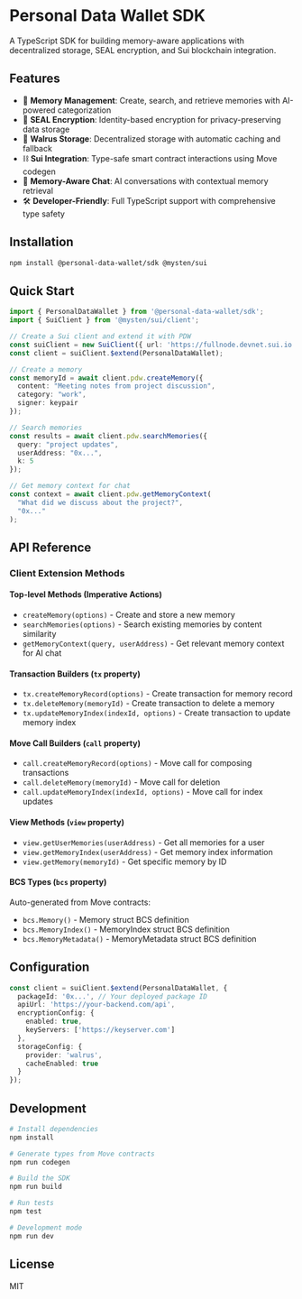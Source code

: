 # Personal Data Wallet SDK

A TypeScript SDK for building memory-aware applications with decentralized storage, SEAL encryption, and Sui blockchain integration.

## Features

- 🧠 **Memory Management**: Create, search, and retrieve memories with AI-powered categorization
- 🔐 **SEAL Encryption**: Identity-based encryption for privacy-preserving data storage
- 🌊 **Walrus Storage**: Decentralized storage with automatic caching and fallback
- ⛓️ **Sui Integration**: Type-safe smart contract interactions using Move codegen
- 💬 **Memory-Aware Chat**: AI conversations with contextual memory retrieval
- 🛠️ **Developer-Friendly**: Full TypeScript support with comprehensive type safety

## Installation

```bash
npm install @personal-data-wallet/sdk @mysten/sui
```

## Quick Start

```typescript
import { PersonalDataWallet } from '@personal-data-wallet/sdk';
import { SuiClient } from '@mysten/sui/client';

// Create a Sui client and extend it with PDW
const suiClient = new SuiClient({ url: 'https://fullnode.devnet.sui.io' });
const client = suiClient.$extend(PersonalDataWallet);

// Create a memory
const memoryId = await client.pdw.createMemory({
  content: "Meeting notes from project discussion",
  category: "work",
  signer: keypair
});

// Search memories
const results = await client.pdw.searchMemories({
  query: "project updates",
  userAddress: "0x...",
  k: 5
});

// Get memory context for chat
const context = await client.pdw.getMemoryContext(
  "What did we discuss about the project?",
  "0x..."
);
```

## API Reference

### Client Extension Methods

#### Top-level Methods (Imperative Actions)
- `createMemory(options)` - Create and store a new memory
- `searchMemories(options)` - Search existing memories by content similarity
- `getMemoryContext(query, userAddress)` - Get relevant memory context for AI chat

#### Transaction Builders (`tx` property)
- `tx.createMemoryRecord(options)` - Create transaction for memory record
- `tx.deleteMemory(memoryId)` - Create transaction to delete a memory
- `tx.updateMemoryIndex(indexId, options)` - Create transaction to update memory index

#### Move Call Builders (`call` property)  
- `call.createMemoryRecord(options)` - Move call for composing transactions
- `call.deleteMemory(memoryId)` - Move call for deletion
- `call.updateMemoryIndex(indexId, options)` - Move call for index updates

#### View Methods (`view` property)
- `view.getUserMemories(userAddress)` - Get all memories for a user
- `view.getMemoryIndex(userAddress)` - Get memory index information
- `view.getMemory(memoryId)` - Get specific memory by ID

#### BCS Types (`bcs` property)
Auto-generated from Move contracts:
- `bcs.Memory()` - Memory struct BCS definition
- `bcs.MemoryIndex()` - MemoryIndex struct BCS definition
- `bcs.MemoryMetadata()` - MemoryMetadata struct BCS definition

## Configuration

```typescript
const client = suiClient.$extend(PersonalDataWallet, {
  packageId: '0x...', // Your deployed package ID
  apiUrl: 'https://your-backend.com/api',
  encryptionConfig: {
    enabled: true,
    keyServers: ['https://keyserver.com']
  },
  storageConfig: {
    provider: 'walrus',
    cacheEnabled: true
  }
});
```

## Development

```bash
# Install dependencies
npm install

# Generate types from Move contracts
npm run codegen

# Build the SDK
npm run build

# Run tests
npm test

# Development mode
npm run dev
```

## License

MIT